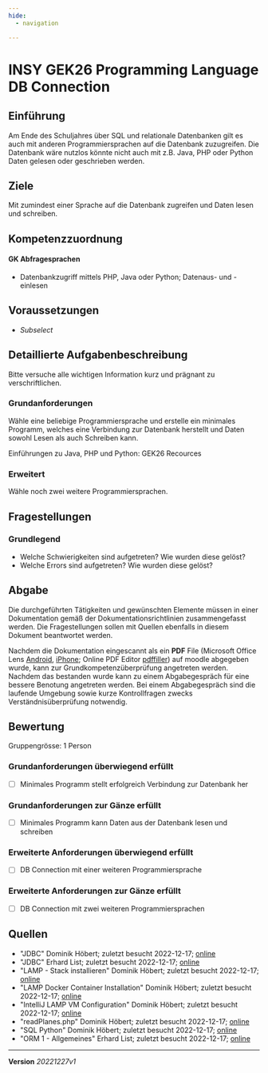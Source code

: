 ```yaml
---
hide:
  - navigation

---
```


# INSY GEK26 Programming Language DB Connection

## Einführung

Am Ende des Schuljahres über SQL und relationale Datenbanken gilt es auch mit anderen Programmiersprachen auf die Datenbank zuzugreifen. Die Datenbank wäre nutzlos könnte nicht auch mit z.B. Java, PHP oder Python Daten gelesen oder geschrieben werden.

## Ziele

Mit zumindest einer Sprache auf die Datenbank zugreifen und Daten lesen und schreiben.


## Kompetenzzuordnung

#### GK Abfragesprachen

* Datenbankzugriff mittels PHP, Java oder Python; Datenaus- und -einlesen

## Voraussetzungen

* *Subselect*

## Detaillierte Aufgabenbeschreibung
Bitte versuche alle wichtigen Information kurz und prägnant zu verschriftlichen.

### Grundanforderungen

Wähle eine beliebige Programmiersprache und erstelle ein minimales Programm, welches eine Verbindung zur Datenbank herstellt und Daten sowohl Lesen als auch Schreiben kann.

Einführungen zu Java, PHP und Python: GEK26 Recources

### Erweitert

Wähle noch zwei weitere Programmiersprachen.


## Fragestellungen

### Grundlegend

* Welche Schwierigkeiten sind aufgetreten? Wie wurden diese gelöst?
* Welche Errors sind aufgetreten? Wie wurden diese gelöst?

## Abgabe
Die durchgeführten Tätigkeiten und gewünschten Elemente müssen in einer Dokumentation gemäß der Dokumentationsrichtlinien zusammengefasst werden. Die Fragestellungen sollen mit Quellen ebenfalls in diesem Dokument beantwortet werden.

Nachdem die Dokumentation eingescannt als ein **PDF** File (Microsoft Office Lens [Android](https://play.google.com/store/apps/details?id=com.microsoft.office.officelens&hl=de_AT&gl=US), [iPhone](https://apps.apple.com/at/app/microsoft-office-lens-pdf-scan/id975925059); Online PDF Editor [pdffiller](https://www.pdffiller.com/de/)) auf moodle abgegeben wurde, kann zur Grundkompetenzüberprüfung angetreten werden. Nachdem das bestanden wurde kann zu einem Abgabegespräch für eine bessere Benotung angetreten werden. Bei einem Abgabegespräch sind die laufende Umgebung sowie kurze Kontrollfragen zwecks Verständnisüberprüfung notwendig.

## Bewertung
Gruppengrösse: 1 Person

### Grundanforderungen **überwiegend erfüllt**

- [ ] Minimales Programm stellt erfolgreich Verbindung zur Datenbank her

### Grundanforderungen **zur Gänze erfüllt**

- [ ] Minimales Programm kann Daten aus der Datenbank lesen und schreiben

### Erweiterte Anforderungen **überwiegend erfüllt**

- [ ] DB Connection mit einer weiteren Programmiersprache

### Erweiterte Anforderungen **zur Gänze erfüllt**

- [ ] DB Connection mit zwei weiteren Programmiersprachen

## Quellen
* "JDBC" Dominik Höbert; zuletzt besucht 2022-12-17; [online](https://elearning.tgm.ac.at/pluginfile.php/188013/mod_folder/content/0/JDBC%20hoebert.pdf)
* "JDBC" Erhard List; zuletzt besucht 2022-12-17; [online](https://elearning.tgm.ac.at/pluginfile.php/188013/mod_folder/content/0/JDBC.pdf)
* "LAMP - Stack installieren" Dominik Höbert; zuletzt besucht 2022-12-17; [online](https://elearning.tgm.ac.at/pluginfile.php/188013/mod_folder/content/0/LAMP%20-%20Stack%20installieren.pdf)
* "LAMP Docker Container Installation" Dominik Höbert; zuletzt besucht 2022-12-17; [online](https://elearning.tgm.ac.at/pluginfile.php/188013/mod_folder/content/0/LAMP%20Docker%20Container%20Installation.pdf)
* "IntelliJ LAMP VM Configuration" Dominik Höbert; zuletzt besucht 2022-12-17; [online](https://elearning.tgm.ac.at/pluginfile.php/188013/mod_folder/content/0/IntelliJ%20LAMP%20VM%20Configuration.pdf)
* "readPlanes.php" Dominik Höbert; zuletzt besucht 2022-12-17; [online](https://elearning.tgm.ac.at/pluginfile.php/188013/mod_folder/content/0/readPlanes.php?forcedownload=1)
* "SQL Python" Dominik Höbert; zuletzt besucht 2022-12-17; [online](https://elearning.tgm.ac.at/pluginfile.php/188013/mod_folder/content/0/SQL%20Python.pdf)
* "ORM 1 - Allgemeines" Erhard List; zuletzt besucht 2022-12-17; [online](https://elearning.tgm.ac.at/pluginfile.php/188013/mod_folder/content/0/ORM%201%20-%20Allgemeines.pdf)

---
**Version** *20221227v1*